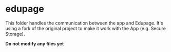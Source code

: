 # edupage

This folder handles the communication between the app and Edupage.
It's using a fork of the original project to make it work with the App (e.g. Secure Storage).

**Do not modify any files yet**
